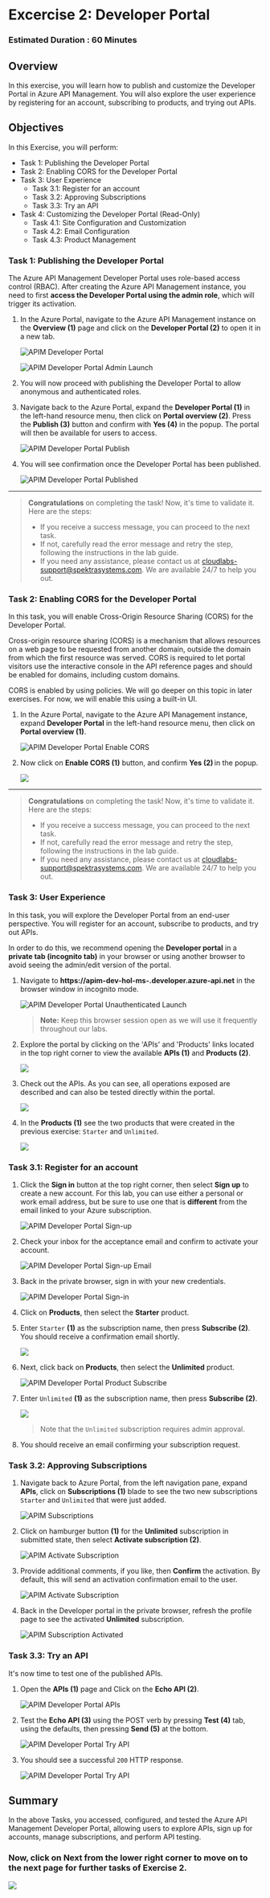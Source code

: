 # Excercise 2: Developer Portal

### Estimated Duration : 60 Minutes

## Overview
In this exercise, you will learn how to publish and customize the Developer Portal in Azure API Management. You will also explore the user experience by registering for an account, subscribing to products, and trying out APIs.

## Objectives

In this Exercise, you will perform:

- Task 1: Publishing the Developer Portal
- Task 2: Enabling CORS for the Developer Portal
- Task 3: User Experience
   - Task 3.1: Register for an account
   - Task 3.2: Approving Subscriptions
   - Task 3.3: Try an API
- Task 4: Customizing the Developer Portal (Read-Only)
   - Task 4.1: Site Configuration and Customization
   - Task 4.2: Email Configuration
   - Task 4.3: Product Management
   
### Task 1: Publishing the Developer Portal

The Azure API Management Developer Portal uses role-based access control (RBAC). After creating the Azure API Management instance, you need to first **access the Developer Portal using the admin role**, which will trigger its activation.

1. In the Azure Portal, navigate to the Azure API Management instance on the **Overview (1)** page and click on the **Developer Portal (2)** to open it in a new tab.

   ![APIM Developer Portal](media/E2T1S1-0109.png)

   ![APIM Developer Portal Admin Launch](media/api-12a.png)

1. You will now proceed with publishing the Developer Portal to allow anonymous and authenticated roles. 

1. Navigate back to the Azure Portal, expand the  **Developer Portal (1)** in the left-hand resource menu, then click on **Portal overview (2)**. Press the **Publish (3)** button and confirm with **Yes (4)** in the popup. The portal will then be available for users to access.

   ![APIM Developer Portal Publish](media/E2T1S3-0109.png)  

1. You will see confirmation once the Developer Portal has been published.

   ![APIM Developer Portal Published](media/04a.png)

---

   > **Congratulations** on completing the task! Now, it's time to validate it. Here are the steps:
   > - If you receive a success message, you can proceed to the next task.
   > - If not, carefully read the error message and retry the step, following the instructions in the lab guide. 
   > - If you need any assistance, please contact us at cloudlabs-support@spektrasystems.com. We are available 24/7 to help you out.

   <validation step="3b8a26c1-5a63-401b-805b-ac1d6498c3b9" />

### Task 2: Enabling CORS for the Developer Portal
In this task, you will enable Cross-Origin Resource Sharing (CORS) for the Developer Portal.

Cross-origin resource sharing (CORS) is a mechanism that allows resources on a web page to be requested from another domain, outside the domain from which the first resource was served. CORS is required to let portal visitors use the interactive console in the API reference pages and should be enabled for domains, including custom domains.

CORS is enabled by using policies. We will go deeper on this topic in later exercises. For now, we will enable this using a built-in UI.

1. In the Azure Portal, navigate to the Azure API Management instance, expand **Developer Portal** in the left-hand resource menu, then click on **Portal overview (1)**.

      ![APIM Developer Portal Enable CORS](media/05a.png)

1. Now click on **Enable CORS (1)** button, and confirm **Yes (2)** in the popup.

      ![](media/cors.png)

---

   > **Congratulations** on completing the task! Now, it's time to validate it. Here are the steps:
   > - If you receive a success message, you can proceed to the next task.
   > - If not, carefully read the error message and retry the step, following the instructions in the lab guide. 
   > - If you need any assistance, please contact us at cloudlabs-support@spektrasystems.com. We are available 24/7 to help you out.

   <validation step="d4b92395-ee33-451e-9dad-898856cea431" />

### Task 3: User Experience

In this task, you will explore the Developer Portal from an end-user perspective. You will register for an account, subscribe to products, and try out APIs.

In order to do this, we recommend opening the **Developer portal** in a **private tab (incognito tab)** in your browser or using another browser to avoid seeing the admin/edit version of the portal.

1. Navigate to **https://apim-dev-hol-ms-<inject key="Deployment ID" enableCopy="false" />.developer.azure-api.net** in the browser window in incognito mode.
      
      ![APIM Developer Portal Unauthenticated Launch](../1-apim-creation/media/E2T3S1-0109.png)

      > **Note:** Keep this browser session open as we will use it frequently throughout our labs.

1. Explore the portal by clicking on the 'APIs' and 'Products' links located in the top right corner to view the available **APIs (1)** and **Products (2)**.

      ![](../1-apim-creation/media/E2T3S2-0109.png)

1. Check out the APIs. As you can see, all operations exposed are described and can also be tested directly within the portal.

      ![](../1-apim-creation/media/E2T3S4-0109.png)

1. In the **Products (1)** see the two products that were created in the previous exercise: `Starter` and `Unlimited`.

      ![](../1-apim-creation/media/E2T3S3-0109.png)

### Task 3.1: Register for an account

1. Click the **Sign in** button at the top right corner, then select **Sign up** to create a new account. For this lab, you can use either a personal or work email address, but be sure to use one that is **different** from the email linked to your Azure subscription.

      ![APIM Developer Portal Sign-up](media/09.png)

1. Check your inbox for the acceptance email and confirm to activate your account.

      ![APIM Developer Portal Sign-up Email](media/10.png)

1. Back in the private browser, sign in with your new credentials.

      ![APIM Developer Portal Sign-in](media/11.png)

1. Click on **Products**, then select the **Starter** product.

1. Enter `Starter` **(1)** as the subscription name, then press **Subscribe (2)**. You should receive a confirmation email shortly.

      ![](../1-apim-creation/media/E2T3.1S5-0109.png)

1. Next, click back on **Products**, then select the  **Unlimited** product.

      ![APIM Developer Portal Product Subscribe](media/12b.png)

1. Enter `Unlimited` **(1)** as the subscription name, then press **Subscribe (2)**.

      ![](media/E2T3.1S7-0109.png)

      > Note that the `Unlimited` subscription requires admin approval.

1. You should receive an email confirming your subscription request.

### Task 3.2: Approving Subscriptions

1. Navigate back to Azure Portal, from the left navigation pane, expand **APIs**, click on **Subscriptions (1)** blade to see the two new subscriptions `Starter` and `Unlimited` that were just added.

      ![APIM Subscriptions](media/P3-T3-ASa.png)

1. Click on hamburger button **(1)** for the **Unlimited** subscription in submitted state, then select **Activate subscription (2)**.

      ![APIM Activate Subscription](media/E2T3.2S2-0109.png)

1. Provide additional comments, if you like, then **Confirm** the activation. By default, this will send an activation confirmation email to the user.

      ![APIM Activate Subscription](media/P3-T3-ActSubscriptiona.png)

1. Back in the Developer portal in the private browser, refresh the profile page to see the activated **Unlimited** subscription.

      ![APIM Subscription Activated](media/api-14.png)

### Task 3.3: Try an API

It's now time to test one of the published APIs.

1. Open the **APIs (1)** page and Click on the **Echo API (2)**.

      ![APIM Developer Portal APIs](media/api-10.png)

1. Test the **Echo API (3)** using the POST verb by pressing **Test (4)** tab, using the defaults, then pressing **Send (5)** at the bottom.

      ![APIM Developer Portal Try API](<media/Ex-2-T-3(1).png>)

1. You should see a successful `200` HTTP response.

      ![APIM Developer Portal Try API](./media/Ex-2-T-3(2)a.png)

## Summary

In the above Tasks, you accessed, configured, and tested the Azure API Management Developer Portal, allowing users to explore APIs, sign up for accounts, manage subscriptions, and perform API testing.

### Now, click on Next from the lower right corner to move on to the next page for further tasks of Exercise 2.

  ![](../gs/media/api-07.png)
